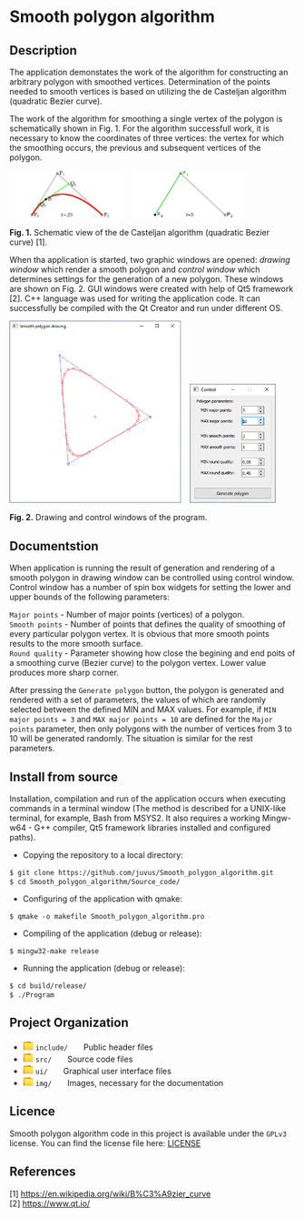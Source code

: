 # Smooth polygon algorithm
## Description
The application demonstates the work of the algorithm for constructing an arbitrary polygon with smoothed vertices. Determination of the points needed to smooth vertices is based on utilizing the de Casteljan algorithm (quadratic Bezier curve). 

The work of the algorithm for smoothing a single vertex of the polygon is schematically shown in Fig. 1. For the algorithm successfull work, it is necessary to know the coordinates of three vertices: the vertex for which the smoothing occurs, the previous and subsequent vertices of the polygon.  

<img src="/img/curve.png" alt="Curve.png" width=40%>&nbsp;&nbsp;&nbsp;
<img src="/img/curve_animation.gif" alt="Curve animation.gif" width=40%>&nbsp;&nbsp;&nbsp;

**Fig. 1.** Schematic view of the de Casteljan algorithm (quadratic Bezier curve) [1].

When tha application is started, two graphic windows are opened: *drawing window* which render a smooth polygon and *control window* which determines settings for the generation of a new polygon. These windows are shown on Fig. 2. GUI windows were created with help of Qt5 framework [2]. C++ language was used for writing the application code. It can successfully be compiled with the Qt Creator and run under different OS.

<img src="/img/drawing_window.png" alt="Drawing window.png" width=60%>&nbsp;&nbsp;&nbsp;
<img src="/img/control_window.png" alt="Control window.png" width=30%>&nbsp;&nbsp;&nbsp;

**Fig. 2.** Drawing and control windows of the program.

## Documentstion
When application is running the result of generation and rendering of a smooth polygon in drawing window can be controlled using control window. Control window has a number of spin box widgets for setting the lower and upper bounds of the following parameters:

`Major points`&nbsp;-&nbsp;Number of major points (vertices) of a polygon.<br>
`Smooth points`&nbsp;-&nbsp;Number of points that defines the quality of smoothing of every particular polygon vertex. It is obvious that more smooth points results to the more smooth surface.<br>
`Round quality`&nbsp;-&nbsp;Parameter showing how close the begining and end poits of a smoothing curve (Bezier curve) to the polygon vertex. Lower value produces more sharp corner.<br>

After pressing the `Generate polygon` button, the polygon is generated and rendered with a set of parameters, the values of which are randomly selected between the defined MIN and MAX values. For example, if `MIN major points = 3` and `MAX major points = 10` are defined for the `Major points` parameter, then only polygons with the number of vertices from 3 to 10 will be generated randomly. The situation is similar for the rest parameters.

## Install from source
Installation, compilation and run of the application occurs when executing commands in a terminal window (The method is described for a UNIX-like terminal, for example, Bash from MSYS2. It also requires a working Mingw-w64 - G++ compiler, Qt5 framework libraries installed and configured paths).

-	Copying the repository to a local directory:
```
$ git clone https://github.com/juvus/Smooth_polygon_algorithm.git
$ cd Smooth_polygon_algorithm/Source_code/
```
-	Configuring of the application with qmake:
```
$ qmake -o makefile Smooth_polygon_algorithm.pro
```
-	Compiling of the application (debug or release):
```
$ mingw32-make release
```
-	Running the application (debug or release):
```
$ cd build/release/
$ ./Program
```

## Project Organization
- <img src="/img/folder.png" alt="folder" width=18px> `include/` &nbsp;&nbsp;&nbsp;&nbsp;&nbsp; Public header files
- <img src="/img/folder.png" alt="folder" width=18px> `src/` &nbsp;&nbsp;&nbsp;&nbsp;&nbsp; Source code files
- <img src="/img/folder.png" alt="folder" width=18px> `ui/` &nbsp;&nbsp;&nbsp;&nbsp;&nbsp; Graphical user interface files
- <img src="/img/folder.png" alt="folder" width=18px> `img/` &nbsp;&nbsp;&nbsp;&nbsp;&nbsp; Images, necessary for the documentation

## Licence
Smooth polygon algorithm code in this project is available under the `GPLv3` license. You can find the license file here: [LICENSE](/LICENSE)

## References
[1] https://en.wikipedia.org/wiki/B%C3%A9zier_curve<br>
[2] https://www.qt.io/<br>


